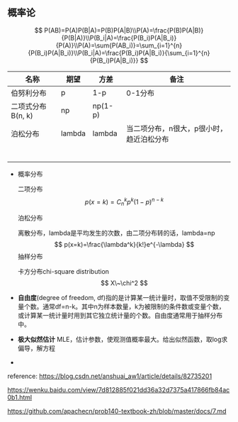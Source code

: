 ﻿## 概率论

$$
P(AB)=P(A)P(B|A)=P(B)P(A|B)\\P(A)=\frac{P(B)P(A|B)}{P(B|A)}\\P(B_i|A)=\frac{P(B_i)P(A|B_i)}{P(A)}\\P(A)=\sum{P(AB_i)}=\sum_{i=1}^{n}{P(B_i)P(A|B_i)}\\P(B_i|A)=\frac{P(B_i)P(A|B_i)}{\sum_{i=1}^{n}{P(B_i)P(A|B_i)}}
$$





| 名称              | 期望   | 方差    | 备注                                     |
| ----------------- | ------ | ------- | ---------------------------------------- |
| 伯努利分布        | p      | 1-p     | 0-1分布                                  |
| 二项式分布B(n, k) | np     | np(1-p) |                                          |
| 泊松分布          | lambda | lambda  | 当二项分布，n很大，p很小时，趋近泊松分布 |
|                   |        |         |                                          |
|                   |        |         |                                          |
|                   |        |         |                                          |
|                   |        |         |                                          |
|                   |        |         |                                          |
|                   |        |         |                                          |



+ 概率分布

  二项分布
  $$
  p(x=k)=C_n^{k}p^k(1-p)^{n-k}
  $$



  泊松分布

  离散分布，lambda是平均发生的次数，由二项分布转的话，lambda=np
$$
  p(x=k)=\frac{\lambda^k}{k!}e^{-\lambda}
$$
  抽样分布

  卡方分布chi-square distribution
$$
  X\~\chi^2
$$

+ **自由度**(degree of freedom, df)指的是计算某一统计量时，取值不受限制的变量个数。通常df=n-k。其中n为样本数量，k为被限制的条件数或变量个数，或计算某一统计量时用到其它独立统计量的个数。自由度通常用于抽样分布中。
+ **极大似然估计**  MLE，估计参数，使观测值概率最大。给出似然函数，取log求偏导，解方程
+ 

reference: https://blog.csdn.net/anshuai_aw1/article/details/82735201

https://wenku.baidu.com/view/7d812885f021dd36a32d7375a417866fb84ac0b1.html

https://github.com/apachecn/prob140-textbook-zh/blob/master/docs/7.md